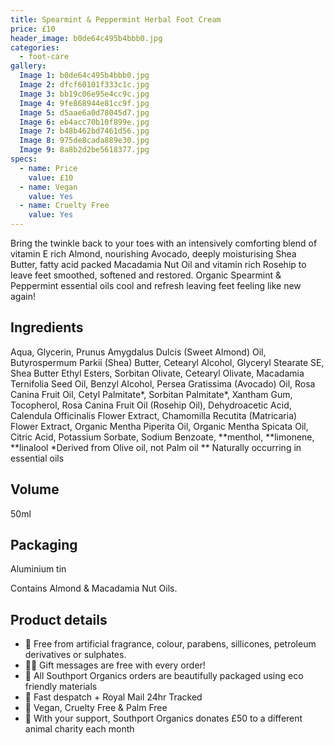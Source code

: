 ```yaml
---
title: Spearmint & Peppermint Herbal Foot Cream
price: £10
header_image: b0de64c495b4bbb0.jpg
categories:
  - foot-care
gallery:
  Image 1: b0de64c495b4bbb0.jpg
  Image 2: dfcf60101f333c1c.jpg
  Image 3: bb19c06e95e4cc9c.jpg
  Image 4: 9fe868944e81cc9f.jpg
  Image 5: d5aae6a0d78045d7.jpg
  Image 6: eb4acc70b10f899e.jpg
  Image 7: b48b462bd7461d56.jpg
  Image 8: 975de8cada889e30.jpg
  Image 9: 8a8b2d2be5618377.jpg
specs:
  - name: Price
    value: £10
  - name: Vegan
    value: Yes
  - name: Cruelty Free
    value: Yes
---
```


Bring the twinkle back to your toes with an intensively comforting blend of vitamin E rich Almond, nourishing Avocado, deeply moisturising Shea Butter, fatty acid packed Macadamia Nut Oil and vitamin rich Rosehip to leave feet smoothed, softened and restored. Organic Spearmint & Peppermint essential oils cool and refresh leaving feet feeling like new again!

## Ingredients

Aqua, Glycerin, Prunus Amygdalus Dulcis (Sweet Almond) Oil, Butyrospermum Parkii (Shea) Butter, Cetearyl Alcohol, Glyceryl Stearate SE, Shea Butter Ethyl Esters, Sorbitan Olivate, Cetearyl Olivate, Macadamia Ternifolia Seed Oil, Benzyl Alcohol, Persea Gratissima (Avocado) Oil, Rosa Canina Fruit Oil, Cetyl Palmitate*, Sorbitan Palmitate*, Xantham Gum, Tocopherol, Rosa Canina Fruit Oil (Rosehip Oil), Dehydroacetic Acid, Calendula Officinalis Flower Extract, Chamomilla Recutita (Matricaria) Flower Extract, Organic Mentha Piperita Oil, Organic Mentha Spicata Oil, Citric Acid, Potassium Sorbate, Sodium Benzoate, **menthol, **limonene, **linalool
\*Derived from Olive oil, not Palm oil
** Naturally occurring in essential oils

## Volume

50ml

## Packaging

Aluminium tin

Contains Almond & Macadamia Nut Oils.

## Product details

- 🍊 Free from artificial fragrance, colour, parabens, sillicones, petroleum derivatives or sulphates.
- ✍🏼 Gift messages are free with every order!
- 🌿 All Southport Organics orders are beautifully packaged using eco friendly materials
- 📮 Fast despatch + Royal Mail 24hr Tracked
- 🐰 Vegan, Cruelty Free & Palm Free
- 🐾 With your support, Southport Organics donates £50 to a different animal charity each month
